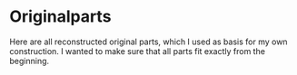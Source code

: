 # Originalparts
Here are all reconstructed original parts, which I used as basis for my own construction. I wanted to make sure that all parts fit exactly from the beginning.